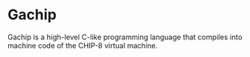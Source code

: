 # Gachip
Gachip is a high-level C-like programming language that compiles into machine code of the CHIP-8 virtual machine.
